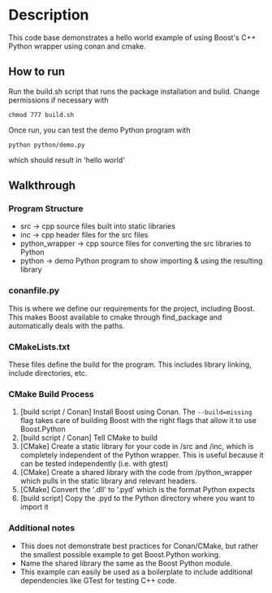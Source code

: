 # Description
This code base demonstrates a hello world example of using Boost's C++ Python wrapper using conan and cmake. 

## How to run
Run the build.sh script that runs the package installation and bulid. Change permissions if necessary with

```
chmod 777 build.sh
```
Once run, you can test the demo Python program with 
```
python python/demo.py
```
which should result in 'hello world'

## Walkthrough
### Program Structure
- src -> cpp source files built into static libraries
- inc -> cpp header files for the src files
- python_wrapper -> cpp source files for converting the src libraries to Python
- python -> demo Python program to show importing & using the resulting library

### conanfile.py
This is where we define our requirements for the project, including Boost. This makes Boost available to cmake through find_package and automatically deals with the paths. 

### CMakeLists.txt
These files define the build for the program. This includes library linking, include directories, etc. 

### CMake Build Process
1. [build script / Conan] Install Boost using Conan. The `--build=missing` flag takes care of building Boost with the right flags that allow it to use Boost.Python
2. [build script / Conan] Tell CMake to build
3. [CMake] Create a static library for your code in /src and /inc, which is completely independent of the Python wrapper. This is useful because it can be tested independently (i.e. with gtest)
4. [CMake] Create a shared library with the code from /python_wrapper which pulls in the static library and relevant headers. 
5. [CMake] Convert the '.dll' to '.pyd' which is the format Python expects
6. [build script] Copy the .pyd to the Python directory where you want to import it

### Additional notes
- This does not demonstrate best practices for Conan/CMake, but rather the smallest possible example to get Boost.Python working. 
- Name the shared library the same as the Boost Python module.
- This example can easily be used as a boilerplate to include additional dependencies like GTest for testing C++ code. 